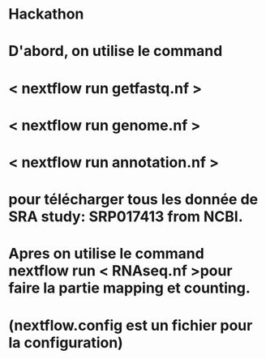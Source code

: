 # Hackathon
# D'abord, on utilise le command 
# < nextflow run getfastq.nf > 
# < nextflow run genome.nf > 
# < nextflow run annotation.nf > 
# pour télécharger tous les donnée de SRA study: SRP017413 from NCBI.
# Apres on utilise le command nextflow run < RNAseq.nf >pour faire la partie mapping et counting.
# (nextflow.config est un fichier pour la configuration)
